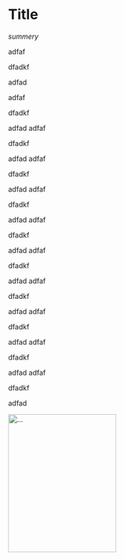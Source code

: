 # Title
*summery*





adfaf


dfadkf


adfad



adfaf


dfadkf


adfad
adfaf


dfadkf


adfad
adfaf


dfadkf


adfad
adfaf


dfadkf


adfad
adfaf


dfadkf


adfad
adfaf


dfadkf


adfad
adfaf


dfadkf


adfad
adfaf


dfadkf


adfad
adfaf


dfadkf


adfad
adfaf


dfadkf


adfad





























<img alt="..."
data-src="https://res.cloudinary.com/sourcetoad/image/upload/v1483582294/frog-sm_sg9llg.jpg"
     width="220" height="280">
     